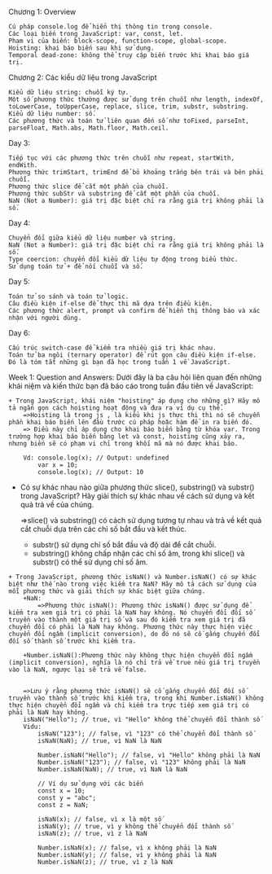 Chương 1: Overview

    Cú pháp console.log để hiển thị thông tin trong console.
    Các loại biến trong JavaScript: var, const, let.
    Phạm vi của biến: block-scope, function-scope, global-scope.
    Hoisting: khai báo biến sau khi sử dụng.
    Temporal dead-zone: không thể truy cập biến trước khi khai báo giá trị.

Chương 2: Các kiểu dữ liệu trong JavaScript

    Kiểu dữ liệu string: chuỗi ký tự.
    Một số phương thức thường được sử dụng trên chuỗi như length, indexOf, toLowerCase, toUpperCase, replace, slice, trim, substr, substring.
    Kiểu dữ liệu number: số.
    Các phương thức và toán tử liên quan đến số như toFixed, parseInt, parseFloat, Math.abs, Math.floor, Math.ceil.
Day 3:

    Tiếp tục với các phương thức trên chuỗi như repeat, startWith, endWith.
    Phương thức trimStart, trimEnd để bỏ khoảng trắng bên trái và bên phải chuỗi.
    Phương thức slice để cắt một phần của chuỗi.
    Phương thức subStr và substring để cắt một phần của chuỗi.
    NaN (Not a Number): giá trị đặc biệt chỉ ra rằng giá trị không phải là số.
Day 4:

    Chuyển đổi giữa kiểu dữ liệu number và string.
    NaN (Not a Number): giá trị đặc biệt chỉ ra rằng giá trị không phải là số.
    Type coercion: chuyển đổi kiểu dữ liệu tự động trong biểu thức.
    Sử dụng toán tử + để nối chuỗi và số.
Day 5:

    Toán tử so sánh và toán tử logic.
    Câu điều kiện if-else để thực thi mã dựa trên điều kiện.
    Các phương thức alert, prompt và confirm để hiển thị thông báo và xác nhận với người dùng.

Day 6:

    Cấu trúc switch-case để kiểm tra nhiều giá trị khác nhau.
    Toán tử ba ngôi (ternary operator) để rút gọn câu điều kiện if-else.
    Đó là tóm tắt những gì bạn đã học trong tuần 1 về JavaScript.

Week 1: Question and Answers:
    Dưới đây là ba câu hỏi liên quan đến những khái niệm và kiến thức bạn đã báo cáo trong tuần đầu tiên về JavaScript:

    + Trong JavaScript, khái niệm "hoisting" áp dụng cho những gì? Hãy mô tả ngắn gọn cách hoisting hoạt động và đưa ra ví dụ cụ thể.
        =>Hoisting là trong js , là kiểu khi js thực thi thì nó sẽ chuyễn phần khai báo biến lên đầu trước cú pháp hoặc hàm để in ra biến đó.
        => Điều này chỉ áp dụng cho khai báo biến bằng từ khóa var. Trong trường hợp khai báo biến bằng let và const, hoisting cũng xảy ra, nhưng biến sẽ có phạm vi chỉ trong khối mã mà nó được khai báo.

        Vd: console.log(x); // Output: undefined
            var x = 10;
            console.log(x); // Output: 10



   +  Có sự khác nhau nào giữa phương thức slice(), substring() và substr() trong JavaScript? Hãy giải thích sự khác nhau về cách sử dụng và kết quả trả về của chúng.

        =>slice() và substring() có cách sử dụng tương tự nhau và trả về kết quả cắt chuỗi dựa trên các chỉ số bắt đầu và kết thúc.
        - substr() sử dụng chỉ số bắt đầu và độ dài để cắt chuỗi.
        - substring() không chấp nhận các chỉ số âm, trong khi slice() và substr() có thể sử dụng chỉ số âm.

    + Trong JavaScript, phương thức isNaN() và Number.isNaN() có sự khác biệt như thế nào trong việc kiểm tra NaN? Hãy mô tả cách sử dụng của mỗi phương thức và giải thích sự khác biệt giữa chúng.
        +NaN: 
            =>Phương thức isNaN(): Phương thức isNaN() được sử dụng để kiểm tra xem giá trị có phải là NaN hay không. Nó chuyển đổi đối số truyền vào thành một giá trị số và sau đó kiểm tra xem giá trị đã chuyển đổi có phải là NaN hay không. Phương thức này thực hiện việc chuyển đổi ngầm (implicit conversion), do đó nó sẽ cố gắng chuyển đổi đối số thành số trước khi kiểm tra.

        +Number.isNaN():Phương thức này không thực hiện chuyển đổi ngầm (implicit conversion), nghĩa là nó chỉ trả về true nếu giá trị truyền vào là NaN, ngược lại sẽ trả về false.

        
        =>Lưu ý rằng phương thức isNaN() sẽ cố gắng chuyển đổi đối số truyền vào thành số trước khi kiểm tra, trong khi Number.isNaN() không thực hiện chuyển đổi ngầm và chỉ kiểm tra trực tiếp xem giá trị có phải là NaN hay không.
        isNaN("Hello"); // true, vì "Hello" không thể chuyển đổi thành số
        Vidu:
            isNaN("123"); // false, vì "123" có thể chuyển đổi thành số
            isNaN(NaN); // true, vì NaN là NaN

            Number.isNaN("Hello"); // false, vì "Hello" không phải là NaN
            Number.isNaN("123"); // false, vì "123" không phải là NaN
            Number.isNaN(NaN); // true, vì NaN là NaN

            // Ví dụ sử dụng với các biến
            const x = 10;
            const y = "abc";
            const z = NaN;

            isNaN(x); // false, vì x là một số
            isNaN(y); // true, vì y không thể chuyển đổi thành số
            isNaN(z); // true, vì z là NaN

            Number.isNaN(x); // false, vì x không phải là NaN
            Number.isNaN(y); // false, vì y không phải là NaN
            Number.isNaN(z); // true, vì z là NaN


